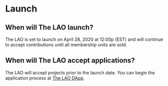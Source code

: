# Launch

## When will The LAO launch?

The LAO is set to launch on April 28, 2020 at 12:00p (EST) and will continue to accept contributions until all membership units are sold.

## When will The LAO accept applications?

The LAO will accept projects prior to the launch date. You can begin the application process at [The LAO DApp](https://www.thelao.io).
